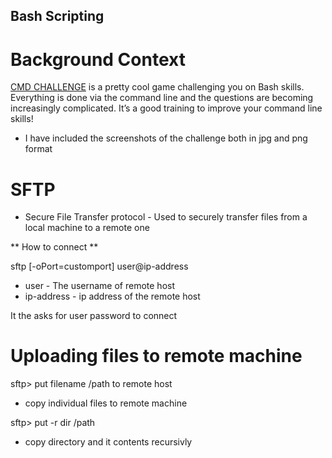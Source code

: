 ## Bash Scripting

# Background Context

[CMD CHALLENGE](https://cmdchallenge.com/) is a pretty cool game challenging you on Bash skills. Everything is done via the command line and the questions are becoming increasingly complicated. It’s a good training to improve your command line skills!

- I have included the screenshots of the challenge both in jpg and png format

# SFTP 
- Secure File Transfer protocol - Used to securely transfer files from a local machine to a remote one

** How to connect **

sftp [-oPort=customport] user@ip-address

- user - The username of remote host
- ip-address - ip address of the remote host

It the asks for user password to connect

# Uploading files to remote machine

sftp> put filename /path to remote host
- copy individual files to remote machine

sftp> put -r dir /path 
- copy directory and it contents recursivly
